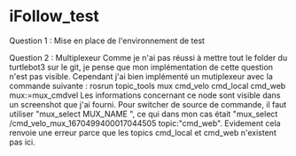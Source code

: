 # iFollow_test

Question 1 : Mise en place de l'environnement de test
  
  
Question 2 : Multiplexeur
  Comme je n'ai pas réussi à mettre tout le folder du turtlebot3 sur le git, je pense que mon implémentation de cette question n'est pas visible.
  Cependant j'ai bien implémenté un mutiplexeur avec la commande suivante : rosrun topic_tools mux cmd_velo cmd_local cmd_web mux:=mux_cmdvel
  Les informations concernant ce node sont visible dans un screenshot que j'ai fourni.
  Pour switcher de source de commande, il faut utiliser "mux_select MUX_NAME <topic>", ce qui dans mon cas était "mux_select /cmd_velo_mux_1670499400017044505 topic:"cmd_web". Evidement cela renvoie une erreur parce que les topics cmd_local et cmd_web n'existent pas ici.
